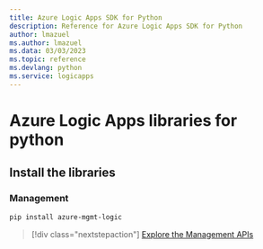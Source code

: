 ```yaml
---
title: Azure Logic Apps SDK for Python
description: Reference for Azure Logic Apps SDK for Python
author: lmazuel
ms.author: lmazuel
ms.data: 03/03/2023
ms.topic: reference
ms.devlang: python
ms.service: logicapps
---
```

# Azure Logic Apps libraries for python

## Install the libraries


### Management

```bash
pip install azure-mgmt-logic
```
> [!div class="nextstepaction"]
> [Explore the Management APIs](/python/api/azure-mgmt-logic)